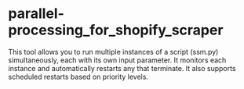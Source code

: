 # parallel-processing_for_shopify_scraper
This tool allows you to run multiple instances of a script (ssm.py) simultaneously, each with its own input parameter. It monitors each instance and automatically restarts any that terminate. It also supports scheduled restarts based on priority levels.
